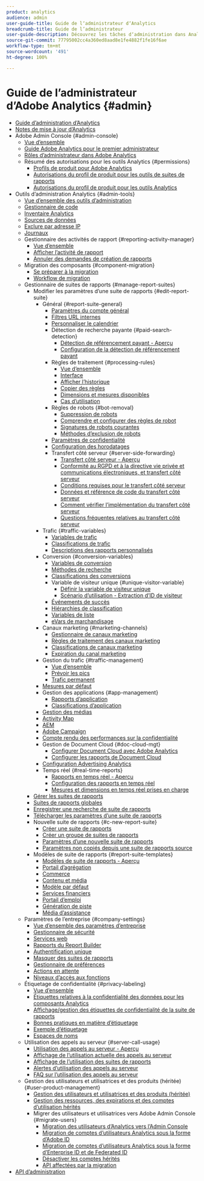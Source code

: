 ```yaml
---
product: analytics
audience: admin
user-guide-title: Guide de lʼadministrateur dʼAnalytics
breadcrumb-title: Guide de l’administrateur
user-guide-description: Découvrez les tâches dʼadministration dans Analytics, qui vous permettent entre autres de gérer les utilisateurs et les produits dans Experience Cloud Admin Console, de configurer des suites de rapports et bien plus encore.
source-git-commit: 77795002cc4a360ed8aad8e1fe4882f1fe16f6ae
workflow-type: tm+mt
source-wordcount: '491'
ht-degree: 100%

---
```



# Guide de lʼadministrateur d’Adobe Analytics {#admin}

+ [Guide d’administration d’Analytics](home.md)
+ [Notes de mise à jour d’Analytics](https://experienceleague.adobe.com/fr/docs/analytics/release-notes/latest)
+ Adobe Admin Console {#admin-console}
   + [Vue d’ensemble](admin-console/home.md)
   + [Guide Adobe Analytics pour le premier administrateur](admin-console/first-admin-guide.md)
   + [Rôles d’administrateur dans Adobe Analytics](admin-console/admin-roles-in-analytics.md)
   + Résumé des autorisations pour les outils Analytics {#permissions}
      + [Profils de produit pour Adobe Analytics](admin-console/permissions/product-profile.md)
      + [Autorisations du profil de produit pour les outils de suites de rapports](admin-console/permissions/report-suite-tools.md)
      + [Autorisations du profil de produit pour les outils Analytics](admin-console/permissions/analytics-tools.md)
+ Outils d’administration Analytics {#admin-tools}
   + [Vue d’ensemble des outils d’administration](tools/c-admin-tools.md)
   + [Gestionnaire de code](tools/code-manager-admin.md)
   + [Inventaire Analytics](tools/analytics-inventory.md)
   + [Sources de données](tools/data-sources.md)
   + [Exclure par adresse IP](tools/exclude-ip.md)
   + [Journaux](tools/logs.md)
   + Gestionnaire des activités de rapport {#reporting-activity-manager}
      + [Vue d’ensemble](tools/reporting-activity-manager/reporting-activity-overview.md)
      + [Afficher l’activité de rapport](tools//reporting-activity-manager/reporting-activity.md)
      + [Annuler des demandes de création de rapports](tools/reporting-activity-manager/reporting-activity-cancel-requests.md)
   + Migration des composants {#component-migration}
      + [Se préparer à la migration](tools/component-migration/prepare-component-migration.md)
      + [Workflow de migration](tools/component-migration/component-migration.md)
   + Gestionnaire de suites de rapports {#manage-report-suites}
      + Modifier les paramètres d’une suite de rapports {#edit-report-suite}
         + Général {#report-suite-general}
            + [Paramètres du compte général](tools/manage-rs/edit-settings/general/general-acct-settings-admin.md)
            + [Filtres URL internes](tools/manage-rs/edit-settings/general/internal-url-filter-admin.md)
            + [Personnaliser le calendrier](tools/manage-rs/edit-settings/general/custom-calendar.md)
            + Détection de recherche payante {#paid-search-detection}
               + [Détection de référencement payant - Aperçu](tools/manage-rs/edit-settings/general/paid-search-detection/paid-search-detection.md)
               + [Configuration de la détection de référencement payant](tools/manage-rs/edit-settings/general/paid-search-detection/t-paid-search-detection.md)
            + Règles de traitement {#processing-rules}
               + [Vue d’ensemble](tools/manage-rs/edit-settings/general/processing-rules/pr-overview.md)
               + [Interface](tools/manage-rs/edit-settings/general/processing-rules/pr-interface.md)
               + [Afficher l’historique](tools/manage-rs/edit-settings/general/processing-rules/pr-view-history.md)
               + [Copier des règles](tools/manage-rs/edit-settings/general/processing-rules/pr-copy.md)
               + [Dimensions et mesures disponibles](tools/manage-rs/edit-settings/general/processing-rules/pr-variables.md)
               + [Cas d’utilisation](tools/manage-rs/edit-settings/general/processing-rules/pr-use-cases.md)
            + Règles de robots {#bot-removal}
               + [Suppression de robots](tools/manage-rs/edit-settings/general/bot-removal/bot-removal.md)
               + [Comprendre et configurer des règles de robot](tools/manage-rs/edit-settings/general/bot-removal/bot-rules.md)
               + [Signatures de robots courantes](tools/manage-rs/edit-settings/general/bot-removal/bot-signatures.md)
               + [Méthodes d’exclusion de robots](tools/manage-rs/edit-settings/general/bot-removal/bot-exclusion-methods.md)
            + [Paramètres de confidentialité](tools/manage-rs/edit-settings/general/privacy-settings.md)
            + [Configuration des horodatages](tools/manage-rs/edit-settings/general/timestamp-configuration.md)
            + Transfert côté serveur {#server-side-forwarding}
               + [Transfert côté serveur - Aperçu](tools/manage-rs/edit-settings/general/c-server-side-forwarding/ssf.md)
               + [Conformité au RGPD et à la directive vie privée et communications électroniques, et transfert côté serveur](tools/manage-rs/edit-settings/general/c-server-side-forwarding/ssf-gdpr.md)
               + [Conditions requises pour le transfert côté serveur](tools/manage-rs/edit-settings/general/c-server-side-forwarding/ssf-requirements.md)
               + [Données et référence de code du transfert côté serveur](tools/manage-rs/edit-settings/general/c-server-side-forwarding/ssf-reference.md)
               + [Comment vérifier l’implémentation du transfert côté serveur](tools/manage-rs/edit-settings/general/c-server-side-forwarding/ssf-verify.md)
               + [Questions fréquentes relatives au transfert côté serveur](tools/manage-rs/edit-settings/general/c-server-side-forwarding/ssf-faq.md)
         + Trafic {#traffic-variables}
            + [Variables de trafic](tools/manage-rs/edit-settings/c-traffic-variables/traffic-var.md)
            + [Classifications de trafic](tools/manage-rs/edit-settings/c-traffic-variables/traffic-classifications.md)
            + [Descriptions des rapports personnalisés](tools/manage-rs/edit-settings/c-traffic-variables/custom-desc-admin.md)
         + Conversion {#conversion-variables}
            + [Variables de conversion](tools/manage-rs/edit-settings/conversion-var-admin/conversion-var-admin.md)
            + [Méthodes de recherche](tools/manage-rs/edit-settings/conversion-var-admin/finding-methods.md)
            + [Classifications des conversions](tools/manage-rs/edit-settings/conversion-var-admin/conversion-classifications.md)
            + Variable de visiteur unique {#unique-visitor-variable}
               + [Définir la variable de visiteur unique](tools/manage-rs/edit-settings/conversion-var-admin/unique-visitor-variable-admin/t-unique-visitor-variable.md)
               + [Scénario d’utilisation - Extraction d’ID de visiteur](tools/manage-rs/edit-settings/conversion-var-admin/unique-visitor-variable-admin/extract-visitorids-usecase.md)
            + [Événements de succès](tools/manage-rs/edit-settings/conversion-var-admin/c-success-events/success-event.md)
            + [Hiérarchies de classification](tools/manage-rs/edit-settings/conversion-var-admin/classification-hierarchies.md)
            + [Variables de liste](tools/manage-rs/edit-settings/conversion-var-admin/list-var-admin.md)
            + [eVars de marchandisage](tools/manage-rs/edit-settings/conversion-var-admin/merchandising-evars.md)
         + Canaux marketing {#marketing-channels}
            + [Gestionnaire de canaux marketing](tools/manage-rs/edit-settings/marketing-channels/c-channels.md)
            + [Règles de traitement des canaux marketing](tools/manage-rs/edit-settings/marketing-channels/c-rules.md)
            + [Classifications de canaux marketing](tools/manage-rs/edit-settings/marketing-channels/classifications-mchannel.md)
            + [Expiration du canal marketing](tools/manage-rs/edit-settings/marketing-channels/visitor-engagement.md)
         + Gestion du trafic {#traffic-management}
            + [Vue d’ensemble](tools/manage-rs/edit-settings/c-traffic-management/traffic-management.md)
            + [Prévoir les pics](tools/manage-rs/edit-settings/c-traffic-management/t-traffic-schedule-spike.md)
            + [Trafic permanent](tools/manage-rs/edit-settings/c-traffic-management/t-traffic-permanent.md)
         + [Mesures par défaut](tools/manage-rs/edit-settings/default-metrics.md)
         + Gestion des applications {#app-management}
            + [Rapports d’application](tools/manage-rs/edit-settings/app-reporting.md)
            + [Classifications d’application](tools/manage-rs/edit-settings/app-classifications.md)
         + [Gestion des médias](tools/manage-rs/edit-settings/media-management.md)
         + [Activity Map](tools/manage-rs/edit-settings/activity-map.md)
         + [AEM](tools/manage-rs/edit-settings/adobe-experience-manager.md)
         + [Adobe Campaign](tools/manage-rs/edit-settings/adobe-campaign.md)
         + [Compte rendu des performances sur la confidentialité](tools/manage-rs/edit-settings/privacy-reporting.md)
         + Gestion de Document Cloud {#doc-cloud-mgt}
            + [Configurer Document Cloud avec Adobe Analytics](tools/manage-rs/edit-settings/document-cloud-mgt.md)
            + [Configurer les rapports de Document Cloud](tools/manage-rs/edit-settings/document-cloud-config.md)
         + [Configuration Advertising Analytics](tools/manage-rs/edit-settings/advertising-analytics-config.md)
         + Temps réel {#real-time-reports}
            + [Rapports en temps réel - Aperçu](tools/manage-rs/edit-settings/realtime/realtime.md)
            + [Configuration des rapports en temps réel](tools/manage-rs/edit-settings/realtime/t-realtime-admin.md)
            + [Mesures et dimensions en temps réel prises en charge](tools/manage-rs/edit-settings/realtime/realtime-metrics.md)
      + [Gérer les suites de rapports](tools/manage-rs/report-suites-admin.md)
      + [Suites de rapports globales](tools/manage-rs/rollup-report-suite.md)
      + [Enregistrer une recherche de suite de rapports](tools/manage-rs/t-report-suite-saved-search.md)
      + [Télécharger les paramètres d’une suite de rapports](tools/manage-rs/t-download-rs-settings.md)
      + Nouvelle suite de rapports {#c-new-report-suite}
         + [Créer une suite de rapports](tools/manage-rs/new-rs/t-create-a-report-suite.md)
         + [Créer un groupe de suites de rapports](tools/manage-rs/new-rs/t-create-rs-group.md)
         + [Paramètres d’une nouvelle suite de rapports](tools/manage-rs/new-rs/new-report-suite.md)
         + [Paramètres non copiés depuis une suite de rapports source](tools/manage-rs/new-rs/settings-not-copied-from-rs.md)
      + Modèles de suite de rapports {#report-suite-templates}
         + [Modèles de suite de rapports - Aperçu](tools/manage-rs/rs-templates/report-suite-templates.md)
         + [Portail d’agrégation](tools/manage-rs/rs-templates/aggregator-portal.md)
         + [Commerce](tools/manage-rs/rs-templates/commerce-admin.md)
         + [Contenu et média](tools/manage-rs/rs-templates/content-media.md)
         + [Modèle par défaut](tools/manage-rs/rs-templates/default-rs-template.md)
         + [Services financiers](tools/manage-rs/rs-templates/financial-services.md)
         + [Portail d’emploi](tools/manage-rs/rs-templates/job-portal.md)
         + [Génération de piste](tools/manage-rs/rs-templates/lead-generation.md)
         + [Média d’assistance](tools/manage-rs/rs-templates/support-media.md)
   + Paramètres de l’entreprise {#company-settings}
      + [Vue d’ensemble des paramètres d’entreprise](tools/company/c-company-settings.md)
      + [Gestionnaire de sécurité](tools/company/security-manager.md)
      + [Services web](tools/company/web-services-admin.md)
      + [Rapports du Report Builder](tools/company/report-builder-reports-admin.md)
      + [Authentification unique](tools/company/single-signon-admin.md)
      + [Masquer des suites de rapports](tools/company/c-hide-report-suites.md)
      + [Gestionnaire de préférences](tools/company/preferences-manager.md)
      + [Actions en attente](tools/company/pending-actions-admin.md)
      + [Niveaux d’accès aux fonctions](tools/company/feature-access-levels.md)
   + Étiquetage de confidentialité {#privacy-labeling}
      + [Vue d’ensemble](tools/privacy-labeling/labeling-overview.md)
      + [Étiquettes relatives à la confidentialité des données pour les composants Analytics](tools/privacy-labeling/labels.md)
      + [Affichage/gestion des étiquettes de confidentialité de la suite de rapports](tools/privacy-labeling/view-settings.md)
      + [Bonnes pratiques en matière d’étiquetage](tools/privacy-labeling/best-practices.md)
      + [Exemple d’étiquetage](tools/privacy-labeling/examples.md)
      + [Espaces de noms](tools/privacy-labeling/namespaces.md)
   + Utilisation des appels au serveur {#server-call-usage}
      + [Utilisation des appels au serveur - Aperçu](tools/server-call-usage/overage-overview.md)
      + [Affichage de l’utilisation actuelle des appels au serveur](tools/server-call-usage/server-call-usage-dashboard.md)
      + [Affichage de l’utilisation des suites de rapports](tools/server-call-usage/report-suite-usage.md)
      + [Alertes d’utilisation des appels au serveur](tools/server-call-usage/scu-alerts.md)
      + [FAQ sur l’utilisation des appels au serveur](tools/server-call-usage/overage-faq.md)
   + Gestion des utilisateurs et utilisatrices et des produits (héritée) {#user-product-management}
      + [Gestion des utilisateurs et utilisatrices et des produits (héritée)](tools/user-management/user-management.md)
      + [Gestion des ressources, des expirations et des comptes d’utilisation hérités](tools/user-management/users-assets.md)
      + Migrer des utilisateurs et utilisatrices vers Adobe Admin Console {#migrate-users}
         + [Migration des utilisateurs d’Analytics vers l’Admin Console](tools/user-management/user-migration/c-migration-tool.md)
         + [Migration de comptes d’utilisateurs Analytics sous la forme d’Adobe ID](tools/user-management/user-migration/t-migrate-users.md)
         + [Migration de comptes d’utilisateurs Analytics sous la forme d’Enterprise ID et de Federated ID](tools/user-management/user-migration/migrate-enterprise.md)
         + [Désactiver les comptes hérités](tools/user-management/user-migration/t-disable-legacy-login.md)
         + [API affectées par la migration](tools/user-management/user-migration/developer.md)
+ [API d’administration](https://developer.adobe.com/analytics-apis/docs/2.0/?lang=fr)

